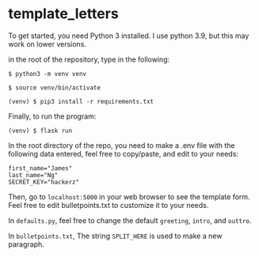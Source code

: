 # template_letters

To get started, you need Python 3 installed. I use python 3.9, but this may work on lower versions. 

in the root of the repository, type in the following:

```
$ python3 -m venv venv
```
```
$ source venv/bin/activate
```
```
(venv) $ pip3 install -r requirements.txt
```

Finally, to run the program:
```
(venv) $ flask run
```

In the root directory of the repo, you need to make a .env file with the following data entered, feel free to copy/paste, and edit to your needs:
```
first_name="James"
last_name="Ng"
SECRET_KEY="hackerz"
```

Then, go to `localhost:5000` in your web browser to see the template form. Feel free to edit bulletpoints.txt to customize it to your needs. 

In `defaults.py`, feel free to change the default `greeting`, `intro`, and `outtro`.

In `bulletpoints.txt`, The string `SPLIT_HERE` is used to make a new paragraph. 